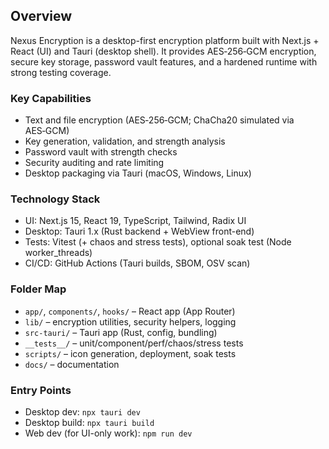 ## Overview

Nexus Encryption is a desktop-first encryption platform built with Next.js + React (UI) and Tauri (desktop shell). It provides AES‑256‑GCM encryption, secure key storage, password vault features, and a hardened runtime with strong testing coverage.

### Key Capabilities
- Text and file encryption (AES‑256‑GCM; ChaCha20 simulated via AES‑GCM)
- Key generation, validation, and strength analysis
- Password vault with strength checks
- Security auditing and rate limiting
- Desktop packaging via Tauri (macOS, Windows, Linux)

### Technology Stack
- UI: Next.js 15, React 19, TypeScript, Tailwind, Radix UI
- Desktop: Tauri 1.x (Rust backend + WebView front-end)
- Tests: Vitest (+ chaos and stress tests), optional soak test (Node worker_threads)
- CI/CD: GitHub Actions (Tauri builds, SBOM, OSV scan)

### Folder Map
- `app/`, `components/`, `hooks/` – React app (App Router)
- `lib/` – encryption utilities, security helpers, logging
- `src-tauri/` – Tauri app (Rust, config, bundling)
- `__tests__/` – unit/component/perf/chaos/stress tests
- `scripts/` – icon generation, deployment, soak tests
- `docs/` – documentation

### Entry Points
- Desktop dev: `npx tauri dev`
- Desktop build: `npx tauri build`
- Web dev (for UI-only work): `npm run dev`


